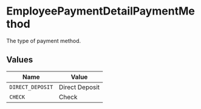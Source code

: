 # EmployeePaymentDetailPaymentMethod

The type of payment method.


## Values

| Name             | Value            |
| ---------------- | ---------------- |
| `DIRECT_DEPOSIT` | Direct Deposit   |
| `CHECK`          | Check            |
